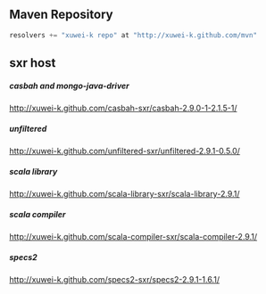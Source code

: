 ## Maven Repository

```scala
resolvers += "xuwei-k repo" at "http://xuwei-k.github.com/mvn"
```

## sxr host

##### casbah and mongo-java-driver

http://xuwei-k.github.com/casbah-sxr/casbah-2.9.0-1-2.1.5-1/


##### unfiltered

http://xuwei-k.github.com/unfiltered-sxr/unfiltered-2.9.1-0.5.0/


##### scala library

http://xuwei-k.github.com/scala-library-sxr/scala-library-2.9.1/


##### scala compiler

http://xuwei-k.github.com/scala-compiler-sxr/scala-compiler-2.9.1/


##### specs2

http://xuwei-k.github.com/specs2-sxr/specs2-2.9.1-1.6.1/